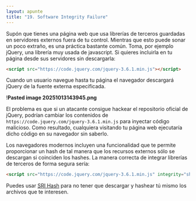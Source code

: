 ```yaml
---
layout: apunte
title: "19. Software Integrity Failure"
---
```


Supón que tienes una página web que usa librerías de terceros guardadas en servidores externos fuera de tu control. Mientras que esto puede sonar un poco extraño, es una práctica bastante común. Toma, por ejemplo jQuery, una librería muy usada de javascript. Si quieres incluirla en tu página desde sus servidores sin descargarla:

```html
<script src="https://code.jquery.com/jquery-3.6.1.min.js"></script>
```

Cuando un usuario navegue hasta tu página el navegador descargará jQuery de la fuente externa especificada.

!**Pasted image 20251013143945.png**

El problema es que si un atacante consigue hackear el repositorio oficial de jQuery, podrían cambiar los contenidos de `https://code.jquery.com/jquery-3.6.1.min.js` para inyectar código malicioso. Como resultado, cualquiera visitando tu página web ejecutaría dicho código en su navegador sin saberlo.

Los navegadores modernos incluyen una funcionalidad que te permite proporcionar un hash de tal manera que los recursos externos sólo se descargan si coinciden los hashes. La manera correcta de integrar librerías de terceros de forma segura sería:

```html
<script src="https://code.jquery.com/jquery-3.6.1.min.js" integrity="sha256-o88AwQnZB+VDvE9tvIXrMQaPlFFSUTR+nldQm1LuPXQ=" crossorigin="anonymous"></script>
```

Puedes usar [SRI Hash](https://www.srihash.org/) para no tener que descargar y hashear tú mismo los archivos que te interesen.
